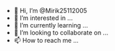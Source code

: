 - 👋 Hi, I’m @Mirik25112005
- 👀 I’m interested in ...
- 🌱 I’m currently learning ...
- 💞️ I’m looking to collaborate on ...
- 📫 How to reach me ...

<!---
Mirik25112005/Mirik25112005 is a ✨ special ✨ repository because its `README.md` (this file) appears on your GitHub profile.
You can click the Preview link to take a look at your changes.
---
